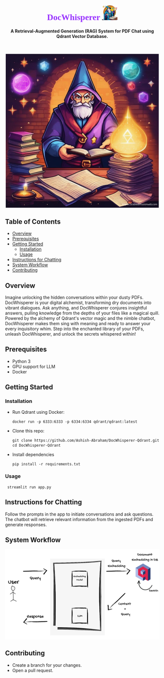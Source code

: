 <h1 align="center" style="font-family: 'Dancing Script', cursive; color: #9933FF;">DocWhisperer <img src="images/w1_noback.png" width=50 height=50/></h1>

<h4 align="center">A Retrieval-Augmented Generation (RAG) System for PDF Chat using Qdrant Vector Database.</h4><br>

<p align="center">
<img src="images/w3.png" width=500>
</p>

## Table of Contents

- [Overview](#overview)
- [Prerequisites](#prerequisites)
- [Getting Started](#getting-started)
  - [Installation](#installation)
  - [Usage](#usage)
- [Instructions for Chatting](#instructions-for-chatting)
- [System Workflow](#system-workflow)
- [Contributing](#contributing)

## Overview

Imagine unlocking the hidden conversations within your dusty PDFs. DocWhisperer is your digital alchemist, transforming dry documents into vibrant dialogues. Ask anything, and DocWhisperer conjures insightful answers, pulling knowledge from the depths of your files like a magical quill. Powered by the alchemy of Qdrant's vector magic and the nimble chatbot, DocWhisperer makes them sing with meaning and ready to answer your every inquisitory whim. Step into the enchanted library of your PDFs, unleash DocWhisperer, and unlock the secrets whispered within!

## Prerequisites

- Python 3
- GPU support for LLM
- Docker

## Getting Started

### Installation

- Run Qdrant using Docker:

  ```shell
  docker run -p 6333:6333 -p 6334:6334 qdrant/qdrant:latest

  ```

- Clone this repo:

  ```shell
  git clone https://github.com/Ashish-Abraham/DocWhisperer-Qdrant.git
  cd DocWhisperer-Qdrant
  ```

- Install dependencies

  ```shell
  pip install -r requirements.txt
  ```


### Usage
 ```shell
  streamlit run app.py

 ```


## Instructions for Chatting
Follow the prompts in the app to initiate conversations and ask questions.
The chatbot will retrieve relevant information from the ingested PDFs and generate responses.

## System Workflow
<p align="center">
  <img src="images/Coming Soon-cropped.png" width=600>
</p>

## Contributing
- Create a branch for your changes.
- Open a pull request.
